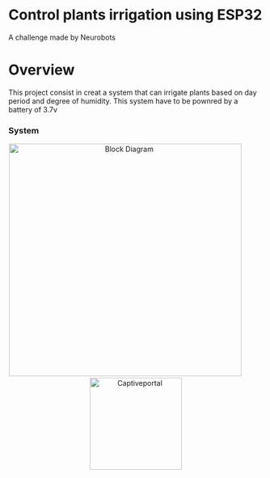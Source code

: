 # Control plants irrigation using ESP32

A challenge made by Neurobots

# Overview

This project consist in creat a system that can irrigate plants based on day period and degree of humidity. This system have to be pownred by a battery of 3.7v 

### System

<div align="center"><img alt="Block Diagram" width="460" src="docs/images/Block-Diagram.png" />&emsp;&emsp;&emsp;<img alt="Captiveportal" width="182" src="docs/images/Block-Diagram.png" /></div>
